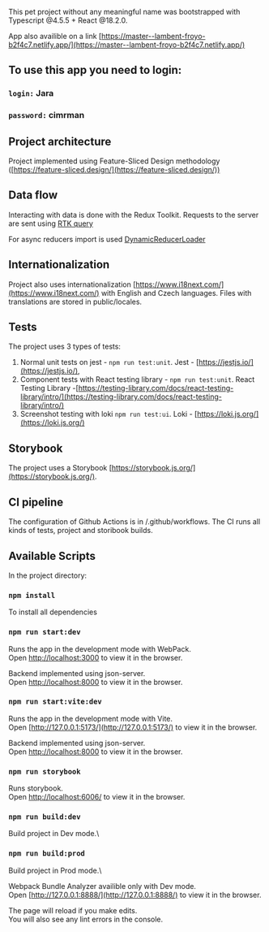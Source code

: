 This pet project without any meaningful name was bootstrapped with Typescript @4.5.5 + React @18.2.0.

App also availible on a link [https://master--lambent-froyo-b2f4c7.netlify.app/](https://master--lambent-froyo-b2f4c7.netlify.app/)

## To use this app you need to login:
### `login:` Jara
### `password:` cimrman

## Project architecture

Project implemented using Feature-Sliced Design methodology ([https://feature-sliced.design/](https://feature-sliced.design/))

## Data flow

Interacting with data is done with the Redux Toolkit.
Requests to the server are sent using [RTK query](/src/shared/api/rtkApi.ts)

For async reducers import is used
[DynamicReducerLoader](/src/shared/lib/components/DynamicReducerLoader/DynamicReducerLoader.tsx
)
## Internationalization 

Project also uses internationalization [https://www.i18next.com/](https://www.i18next.com/) with English and Czech languages.
Files with translations are stored in public/locales.

## Tests

The project uses 3 types of tests:
1) Normal unit tests on jest - `npm run test:unit`. Jest - [https://jestjs.io/](https://jestjs.io/),
2) Component tests with React testing library - `npm run test:unit`. React Testing Library -[https://testing-library.com/docs/react-testing-library/intro/](https://testing-library.com/docs/react-testing-library/intro/)
3) Screenshot testing with loki `npm run test:ui`. Loki - [https://loki.js.org/](https://loki.js.org/)

## Storybook

The project uses a Storybook [https://storybook.js.org/](https://storybook.js.org/).

## CI pipeline 

The configuration of Github Actions is in /.github/workflows.
The CI runs all kinds of tests, project and storibook builds.

## Available Scripts

In the project directory:

### `npm install`
To install all dependencies

### `npm run start:dev`

Runs the app in the development mode with WebPack.\
Open [http://localhost:3000](http://localhost:3000) to view it in the browser.

Backend implemented using json-server.\
Open [http://localhost:8000](http://localhost:8000) to view it in the browser.

### `npm run start:vite:dev`

Runs the app in the development mode with Vite.\
Open [http://127.0.0.1:5173/](http://127.0.0.1:5173/) to view it in the browser.

Backend implemented using json-server.\
Open [http://localhost:8000](http://localhost:8000) to view it in the browser.

### `npm run storybook`

Runs storybook.\
Open [http://localhost:6006/](http://localhost:6006/) to view it in the browser.

### `npm run build:dev`

Build project in Dev mode.\

### `npm run build:prod`

Build project in Prod mode.\

Webpack Bundle Analyzer availible only with Dev mode.\
Open [http://127.0.0.1:8888/](http://127.0.0.1:8888/) to view it in the browser.


The page will reload if you make edits.\
You will also see any lint errors in the console.